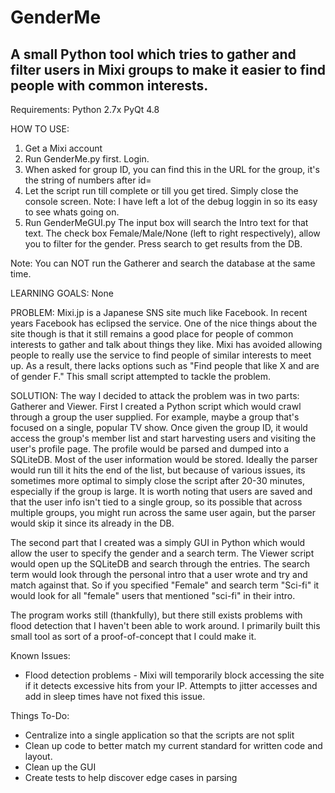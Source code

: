 # GenderMe
## A small Python tool which tries to gather and filter users in Mixi groups to make it easier to find people with common interests.

Requirements:
Python 2.7x
PyQt 4.8

HOW TO USE:
1) Get a Mixi account
2) Run GenderMe.py first. Login.
3) When asked for group ID, you can find this in the URL for the group, it's the string of numbers after id=
4) Let the script run till complete or till you get tired. Simply close the console screen.
Note: I have left a lot of the debug loggin in so its easy to see whats going on.
5) Run GenderMeGUI.py
The input box will search the Intro text for that text.
The check box Female/Male/None (left to right respectively), allow you to filter for the gender.
Press search to get results from the DB.

Note: You can NOT run the Gatherer and search the database at the same time.


LEARNING GOALS: None

PROBLEM: Mixi.jp is a Japanese SNS site much like Facebook. In recent years Facebook has eclipsed the service. One of the nice things about the site though is that it still remains a good place for people of common interests to gather and talk about things they like. Mixi has avoided allowing people to really use the service to find people of similar interests to meet up. As a result, there lacks options such as "Find people that like X and are of gender F." This small script attempted to tackle the problem.

SOLUTION: The way I decided to attack the problem was in two parts: Gatherer and Viewer. First I created a Python script which would crawl through a group the user supplied. For example, maybe a group that's focused on a single, popular TV show. Once given the group ID, it would access the group's member list and start harvesting users and visiting the user's profile page. The profile would be parsed and dumped into a SQLiteDB. Most of the user information would be stored. Ideally the parser would run till it hits the end of the list, but because of various issues, its sometimes more optimal to simply close the script after 20-30 minutes, especially if the group is large. It is worth noting that users are saved and that the user info isn't tied to a single group, so its possible that across multiple groups, you might run across the same user again, but the parser would skip it since its already in the DB.

The second part that I created was a simply GUI in Python which would allow the user to specify the gender and a search term. The Viewer script would open up the SQLiteDB and search through the entries. The search term would look through the personal intro that a user wrote and try and match against that. So if you specified "Female" and search term "Sci-fi" it would look for all "female" users that mentioned "sci-fi" in their intro.

The program works still (thankfully), but there still exists problems with flood detection that I haven't been able to work around. I primarily built this small tool as sort of a proof-of-concept that I could make it.

Known Issues:
* Flood detection problems - Mixi will temporarily block accessing the site if it detects excessive hits from your IP. Attempts to jitter accesses and add in sleep times have not fixed this issue.

Things To-Do:
* Centralize into a single application so that the scripts are not split
* Clean up code to better match my current standard for written code and layout.
* Clean up the GUI
* Create tests to help discover edge cases in parsing
